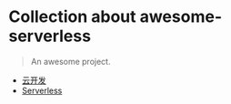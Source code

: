 # Collection about awesome-serverless

> An awesome project.

- [云开发](docs/cloud-dev.md)
- [Serverless](docs/serverless.md)

